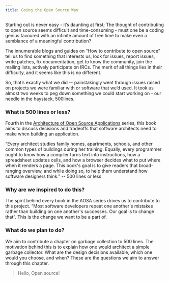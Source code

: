 ```yaml
---
title: Going the Open Source Way
---
```

Starting out is never easy - it’s daunting at first; The thought of contributing to open source seems difficult and time-consuming - must one be a coding genius favoured with an infinite amount of free time to make even a semblance of a meaningful contribution?

The innumerable blogs and guides on “How to contribute to open source” tell us to find something that interests us, look for issues, report issues, write patches, fix documentation, get to know the community, join the mailing lists, actively participate on IRCs. The merit of all things lies in their difficulty, and it seems like this is no different.

So, that’s exactly what we did -- painstakingly went through issues raised on projects we were familiar with or software that we’d used. It took us almost two weeks to peg down something we could start working on - our needle in the haystack, 500lines.

### What is 500 lines or less?

Fourth in the [Architecture of Open Source Applications](https://www.aosabook.org) series, this book aims to discuss decisions and tradeoffs that software architects need to make when building an application.

“Every architect studies family homes, apartments, schools, and other common types of buildings during her training. Equally, every programmer ought to know how a compiler turns text into instructions, how a spreadsheet updates cells, and how a browser decides what to put where when it renders a page. This book's goal is to give readers that broad-ranging overview, and while doing so, to help them understand how software designers think.” -- 500 lines or less

### Why are we inspired to do this?

The spirit behind every book in the AOSA series drives us to contribute to this project. “Most software developers repeat one another's mistakes rather than building on one another's successes. Our goal is to change that”. This is the change we want to be a part of.


### What do we plan to do?

We aim to contribute a chapter on garbage collection to 500 lines. The motivation behind this is to explain how one would architect a simple garbage collector. What are the design decisions available, which one would you choose, and when? These are the questions we aim to answer through this chapter.


> Hello, Open source!
